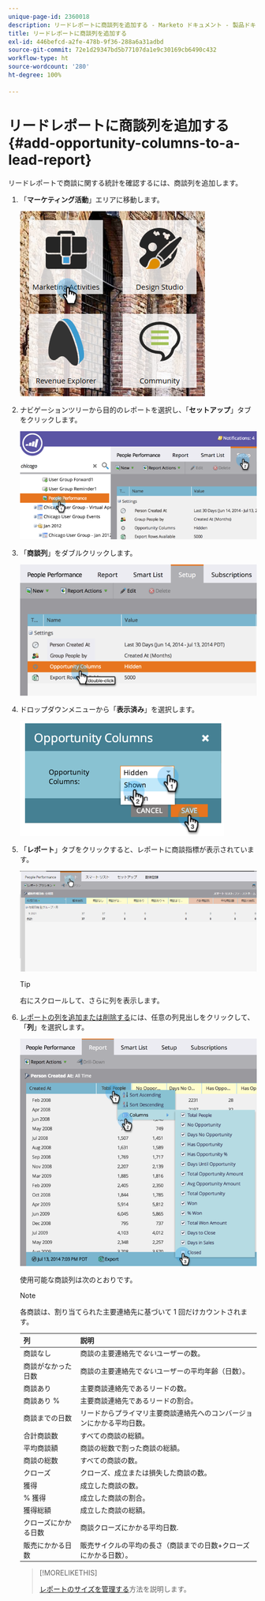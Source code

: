 ```yaml
---
unique-page-id: 2360018
description: リードレポートに商談列を追加する - Marketo ドキュメント - 製品ドキュメント
title: リードレポートに商談列を追加する
exl-id: 446befcd-a2fe-478b-9f36-288a6a31adbd
source-git-commit: 72e1d29347bd5b77107da1e9c30169cb6490c432
workflow-type: ht
source-wordcount: '280'
ht-degree: 100%

---
```


# リードレポートに商談列を追加する {#add-opportunity-columns-to-a-lead-report}

リードレポートで商談に関する統計を確認するには、商談列を追加します。

1. 「**マーケティング活動**」エリアに移動します。

   ![](assets/ma.png)

1. ナビゲーションツリーから目的のレポートを選択し、「**セットアップ**」タブをクリックします。

   ![](assets/two.png)

1. 「**商談列**」をダブルクリックします。

   ![](assets/three.png)

1. ドロップダウンメニューから「**表示済み**」を選択します。

   ![](assets/image2014-9-16-12-3a50-3a33.png)

1. 「**レポート**」タブをクリックすると、レポートに商談指標が表示されています。

   ![](assets/five.png)

   >[!TIP]
   >
   >右にスクロールして、さらに列を表示します。

1. [レポートの列を追加または削除する](/help/marketo/product-docs/reporting/basic-reporting/editing-reports/select-report-columns.md)には、任意の列見出しをクリックして、「**列**」を選択します。

   ![](assets/six.png)

   使用可能な商談列は次のとおりです。

   >[!NOTE]
   >
   >各商談は、割り当てられた主要連絡先に基づいて 1 回だけカウントされます。

   | 列 | 説明 |
   |---|---|
   | 商談なし | 商談の主要連絡先で&#x200B;*ない*&#x200B;ユーザーの数。 |
   | 商談がなかった日数 | 商談の主要連絡先で&#x200B;*ない*&#x200B;ユーザーの平均年齢（日数）。 |
   | 商談あり | 主要商談連絡先であるリードの数。 |
   | 商談あり % | 主要商談連絡先であるリードの割合。 |
   | 商談までの日数 | リードからプライマリ主要商談連絡先へのコンバージョンにかかる平均日数。 |
   | 合計商談数 | すべての商談の総額。 |
   | 平均商談額 | 商談の総数で割った商談の総額。 |
   | 商談の総数 | すべての商談の数。 |
   | クローズ | クローズ、成立または損失した商談の数。 |
   | 獲得 | 成立した商談の数。 |
   | % 獲得 | 成立した商談の割合。 |
   | 獲得総額 | 成立した商談の総額。 |
   | クローズにかかる日数 | 商談クローズにかかる平均日数. |
   | 販売にかかる日数 | 販売サイクルの平均の長さ（商談までの日数+クローズにかかる日数）。 |

   >[!MORELIKETHIS]
   >
   >[レポートのサイズを管理する](/help/marketo/product-docs/reporting/basic-reporting/editing-reports/configure-report-size.md)方法を説明します。
